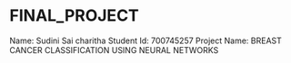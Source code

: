 # FINAL_PROJECT
Name: Sudini Sai charitha
Student Id: 700745257
Project Name: BREAST CANCER CLASSIFICATION USING NEURAL NETWORKS
